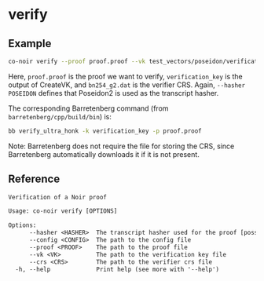 # verify

## Example

```bash
co-noir verify --proof proof.proof --vk test_vectors/poseidon/verification_key --hasher POSEIDON --crs test_vectors/bn254_g2.dat
```

Here, `proof.proof` is the proof we want to verify, `verification_key` is the output of CreateVK, and `bn254_g2.dat` is the verifier CRS. Again, `--hasher POSEIDON` defines that Poseidon2 is used as the transcript hasher.

The corresponding Barretenberg command (from `barretenberg/cpp/build/bin`) is:

```bash
bb verify_ultra_honk -k verification_key -p proof.proof
```

Note: Barretenberg does not require the file for storing the CRS, since Barretenberg automatically downloads it if it is not present.

## Reference

```txt
Verification of a Noir proof

Usage: co-noir verify [OPTIONS]

Options:
      --hasher <HASHER>  The transcript hasher used for the proof [possible values: POSEIDON, KECCAK]
      --config <CONFIG>  The path to the config file
      --proof <PROOF>    The path to the proof file
      --vk <VK>          The path to the verification key file
      --crs <CRS>        The path to the verifier crs file
  -h, --help             Print help (see more with '--help')
```
